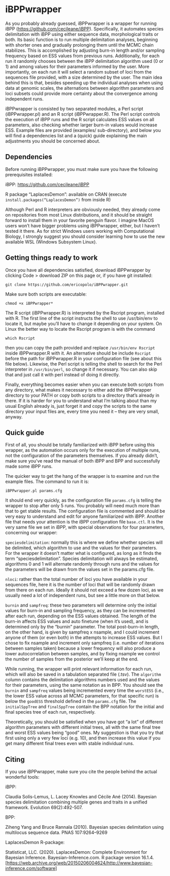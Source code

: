 
# iBPPwrapper

As you probably already guessed, iBPPwrapper is a wrapper for running iBPP (https://github.com/cecileane/iBPP). Specifically, it automates species delimitation with iBPP using either sequence data, morphological traits or both. Its basic function is to run multiple delimitation analyses, beginning with shorter ones and gradually prolonging them until the MCMC chain stabilizes. This is accomplished by adjusting burn-in length and/or sampling frequency based on ESS values from previous runs. Additionally, for each run it randomly chooses between the iBPP delimitation algorithm used (0 or 1) and among values for their parameters informed by the user. More importantly, on each run it will select a random subset of loci from the sequences file provided, with a size determined by the user. The main idea behind this is that, besides speeding up the individual analyses when using data at genomic scales, the alternations between algorithm parameters and loci subsets could provide more certainty about the convergence among independent runs.

iBPPwrapper is consisted by two separated modules, a Perl script (iBPPwrapper.pl) and an R script (iBPPwrapper.R). The Perl script controls the execution of iBPP runs and the R script calculates ESS values on all parameters, also checking whether larger burn-in values would increase ESS. Example files are provided (examples/ sub-directory), and below you will find a dependencies list and a (quick) guide explaining the main adjustments you should be concerned about.


## Dependencies

Before running iBPPwrapper, you must make sure you have the following prerequisites installed:

iBPP: https://github.com/cecileane/iBPP

R package “LaplacesDemon”: available on CRAN (execute `install.packages(“LaplacesDemon”)` from inside R)

Although Perl and R interpreters are obviously needed, they already come on repositories from most Linux distributions, and it should be straight forward to install them in your favorite penguin flavor. I imagine MacOS users won’t have bigger problems using iBPPwrapper, either, but I haven’t tested it there. As for strict Windows users working with Computational Biology, I strongly suggest you should consider learning how to use the new available WSL (Windows Subsystem Linux).


## Getting things ready to work

Once you have all dependencies satisfied, download iBPPwrapper by clicking Code > download ZIP on this page or, if you have git installed:

`git clone https://github.com/ericopolo/iBPPwrapper.git`

Make sure both scripts are executable:

`chmod +x iBPPwrapper*`

The R script (iBPPwrapper.R) is interpreted by the Rscript program, installed with R. The first line of the script instructs the shell to use /usr/bin/env to locate it, but maybe you’ll have to change it depending on your system. On Linux the better way to locate the Rscript program is with the command

`which Rscript`

then you can copy the path provided and replace `/usr/bin/env Rscript` inside iBPPwrapper.R with it. An alternative should be include `Rscript` before the path for iBPPwrapper.R in your configuration file (see about this file below). Likewise, the Perl script is telling the shell to search for the Perl interpreter in `/usr/bin/perl`, so change it if necessary. You can also skip that and just call it with perl instead of doing it directly.

Finally, everything becomes easier when you can execute both scripts from any directory, what makes it necessary to either add the iBPPwrapper directory to your PATH or copy both scripts to a directory that’s already in there. If it is harder for you to understand what I’m talking about than my usual English already is, just forget it and copy the scripts to the same directory your input files are, every time you need it – they are very small, anyway.


## Quick guide

First of all, you should be totally familiarized with iBPP before using this wrapper, as the automation occurs only for the execution of multiple runs, not the configuration of the parameters themselves. If you already didn’t, make sure you’ve read the manual of both iBPP and BPP and successfully made some iBPP runs.

The quicker way to get the hang of the wrapper is to examine and run the example files. The command to run it is:

`iBPPwrapper.pl params.cfg`

It should end very quickly, as the configuration file `params.cfg` is telling the wrapper to stop after only 5 runs. You probably will need much more than that to get stable results. The configuration file is commented and should be very easy to understand and edit for anyone familiarized with iBPP. Another file that needs your attention is the iBPP configuration file `base.ctl`. It is the very same file we set in iBPP, with special observations for four parameters, concerning our wrapper:

`speciesdelimitation`: normally this is where we define whether species will be delimited, which algorithm to use and the values for their parameters. For the wrapper it doesn’t matter what is configured, as long as it finds the term “speciesdelimitation”. Species delimitation will always be estimated, algorithms 0 and 1 will alternate randomly through runs and the values for the parameters will be drawn from the values set in the params.cfg file.

`nloci`: rather than the total number of loci you have available in your sequences file, here it is the number of loci that will be randomly drawn from there on each run. Ideally it should not exceed a few dozen loci, as we usually need a lot of independent runs, but see a little more on that below.

`burnin` and `sampfreq`: these two parameters will determine only the initial values for burn-in and sampling frequency, as they can be incremented after each run, depending on the ESS values obtained. The length of the burn-in affects ESS values and auto finetune (when it’s used), and is determined only by the “burnin” parameter. The total post-burn-in length, on the other hand, is given by sampfreq x nsample, and I could increment anyone of them (or even both) in the attempts to increase ESS values. But I chose to fix nsample and increment only sampfreq (i.e. number of iterations between samples taken) because a lower frequency will also produce a lower autocorrelation between samples, and by fixing nsample we control the number of samples from the posterior we’ll keep at the end.

While running, the wrapper will print relevant information for each run, which will also be saved in a tabulation separated file (.tsv). The `algorithm` column contains the delimitation algorithms numbers used and the values for their parameters, using the same notation as in BPP. You should see the `burnin` and `sampfreq` values being incremented every time the `worstESS` (i.e., the lower ESS value across all MCMC parameters, for that specific run) is below the `goodESS` threshold defined in the `params.cfg` file. The `initialSppTree` and `finalSppTree` contain the BPP notation for the initial and final species tree of each run, respectively.

Theoretically, you should be satisfied when you have got “a lot” of different algorithm parameters with different initial trees, all with the same final tree and worst ESS values being “good” ones. My suggestion is that you try that first using only a very few loci (e.g. 10), and then increase this value if you get many different final trees even with stable individual runs.

## Citing

If you use iBPPwrapper, make sure you cite the people behind the actual wonderful tools:

iBPP:

Claudia Solís-Lemus, L. Lacey Knowles and Cécile Ané (2014). Bayesian species delimitation combining multiple genes and traits in a unified framework. Evolution 69(2):492-507.

BPP:

Ziheng Yang and Bruce Rannala (2010). Bayesian species delimitation using multilocus sequence data. PNAS 107:9264–9269

LaplacesDemon R-package:

Statisticat, LLC. (2020). LaplacesDemon: Complete Environment for Bayesian Inference. Bayesian-Inference.com. R package version 16.1.4. [https://web.archive.org/web/20150206004624/http://www.bayesian-inference.com/software]

